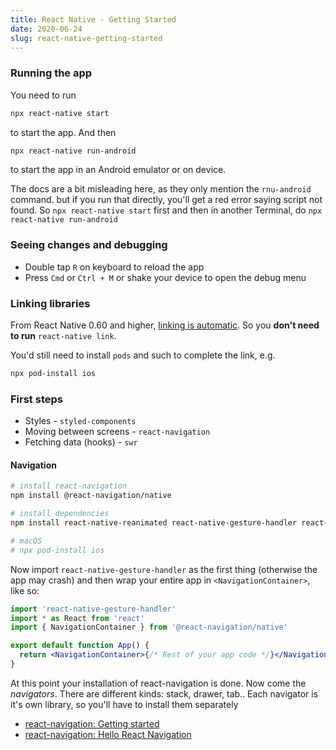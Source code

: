 ```yaml
---
title: React Native - Getting Started
date: 2020-06-24
slug: react-native-getting-started
---
```


### Running the app

You need to run

```bash
npx react-native start
```

to start the app. And then

```bash
npx react-native run-android
```

to start the app in an Android emulator or on device.

The docs are a bit misleading here, as they only mention the `rnu-android` command. but if you run that directly, you'll get a red error saying script not found. So `npx react-native start` first and then in another Terminal, do `npx react-native run-android`

### Seeing changes and debugging

- Double tap `R` on keyboard to reload the app
- Press `Cmd` or `Ctrl + M` or shake your device to open the debug menu

### Linking libraries

From React Native 0.60 and higher, [linking is automatic](https://github.com/react-native-community/cli/blob/master/docs/autolinking.md). So you **don't need to run** `react-native link`.

You'd still need to install `pods` and such to complete the link, e.g.

```bash
npx pod-install ios
```

### First steps

- Styles - `styled-components`
- Moving between screens - `react-navigation`
- Fetching data (hooks) - `swr`

#### Navigation

```bash
# install react-navigation
npm install @react-navigation/native

# install dependencies
npm install react-native-reanimated react-native-gesture-handler react-native-screens react-native-safe-area-context @react-native-community/masked-view

# macOS
# npx pod-install ios
```

Now import `react-native-gesture-handler` as the first thing (otherwise the app may crash) and then wrap your entire app in `<NavigationContainer>`, like so:

```jsx
import 'react-native-gesture-handler'
import * as React from 'react'
import { NavigationContainer } from '@react-navigation/native'

export default function App() {
  return <NavigationContainer>{/* Rest of your app code */}</NavigationContainer>
}
```

At this point your installation of react-navigation is done. Now come the _navigators_. There are different kinds: stack, drawer, tab.. Each navigator is it's own library, so you'll have to install them separately

- [react-navigation: Getting started](https://reactnavigation.org/docs/getting-started)
- [react-navigation: Hello React Navigation](https://reactnavigation.org/docs/hello-react-navigation)
